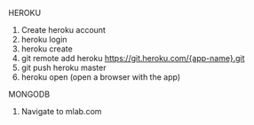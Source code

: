 HEROKU

1. Create heroku account
2. heroku login
3. heroku create
4. git remote add heroku https://git.heroku.com/{app-name}.git
5. git push heroku master
6. heroku open (open a browser with the app)

MONGODB

1. Navigate to mlab.com